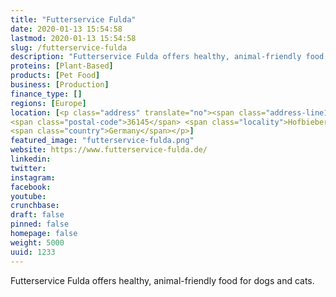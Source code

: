 ```yaml
---
title: "Futterservice Fulda"
date: 2020-01-13 15:54:58
lastmod: 2020-01-13 15:54:58
slug: /futterservice-fulda
description: "Futterservice Fulda offers healthy, animal-friendly food for dogs and cats."
proteins: [Plant-Based]
products: [Pet Food]
business: [Production]
finance_type: []
regions: [Europe]
location: [<p class="address" translate="no"><span class="address-line1">An der Röthe</span><br>
<span class="postal-code">36145</span> <span class="locality">Hofbieber</span><br>
<span class="country">Germany</span></p>]
featured_image: "futterservice-fulda.png"
website: https://www.futterservice-fulda.de/
linkedin: 
twitter: 
instagram: 
facebook: 
youtube: 
crunchbase: 
draft: false
pinned: false
homepage: false
weight: 5000
uuid: 1233
---
```

Futterservice Fulda offers healthy, animal-friendly food for dogs and cats.
